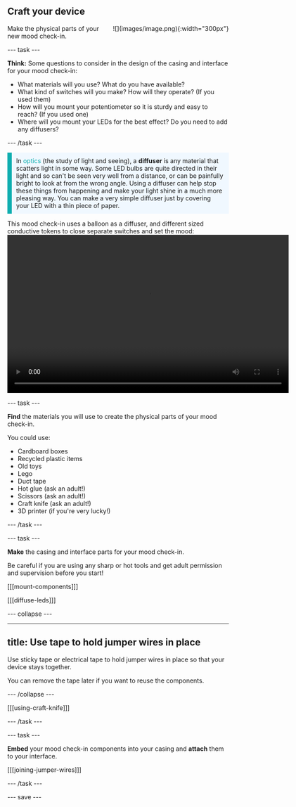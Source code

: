 ## Craft your device

<div style="display: flex; flex-wrap: wrap">
<div style="flex-basis: 200px; flex-grow: 1; margin-right: 15px;">
Make the physical parts of your new mood check-in.
</div>
<div>
![](images/image.png){:width="300px"}
</div>
</div>

--- task ---

**Think:** Some questions to consider in the design of the casing and interface for your mood check-in: 

+ What materials will you use? What do you have available?
+ What kind of switches will you make? How will they operate? (If you used them)
+ How will you mount your potentiometer so it is sturdy and easy to reach? (If you used one)
+ Where will you mount your LEDs for the best effect? Do you need to add any diffusers?

--- /task ---

<p style='border-left: solid; border-width:10px; border-color: #0faeb0; background-color: aliceblue; padding: 10px;'>
In <span style="color: #0faeb0">optics</span> (the study of light and seeing), a <b>diffuser</b> is any material that scatters light in some way. Some LED bulbs are quite directed in their light and so can't be seen very well from a distance, or can be painfully bright to look at from the wrong angle. Using a diffuser can help stop these things from happening and make your light shine in a much more pleasing way. You can make a very simple diffuser just by covering your LED with a thin piece of paper.
</p>

This mood check-in uses a balloon as a diffuser, and different sized conductive tokens to close separate switches and set the mood:
<video width="640" height="360" controls>
<source src="images/vibechecker.mp4" type="video/mp4">
Your browser does not support WebM video, try FireFox or Chrome
</video>

--- task ---

**Find** the materials you will use to create the physical parts of your mood check-in.

You could use:
+ Cardboard boxes
+ Recycled plastic items
+ Old toys
+ Lego
+ Duct tape
+ Hot glue (ask an adult!)
+ Scissors (ask an adult!)
+ Craft knife (ask an adult!)
+ 3D printer (if you're very lucky!)

--- /task ---

--- task ---

**Make** the casing and interface parts for your mood check-in.

Be careful if you are using any sharp or hot tools and get adult permission and supervision before you start!

[[[mount-components]]] 

[[[diffuse-leds]]]

--- collapse ---

---
title: Use tape to hold jumper wires in place
---

Use sticky tape or electrical tape to hold jumper wires in place so that your device stays together. 

You can remove the tape later if you want to reuse the components. 

--- /collapse ---

[[[using-craft-knife]]]

--- /task ---

--- task ---

**Embed** your mood check-in components into your casing and **attach** them to your interface.

[[[joining-jumper-wires]]] 

--- /task ---

--- save ---